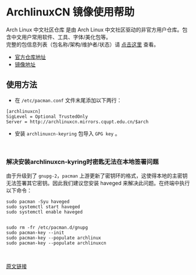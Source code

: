 # ArchlinuxCN 镜像使用帮助  

Arch Linux 中文社区仓库 是由 Arch Linux 中文社区驱动的非官方用户仓库。包含中文用户常用软件、工具、字体/美化包等。  
完整的包信息列表（包名称/架构/维护者/状态）请 [点击这里](https://github.com/archlinuxcn/repo) 查看。  
* [官方仓库地址](http://repo.archlinuxcn.org)  
* [镜像地址](http://mirrors.tuna.tsinghua.edu.cn/archlinuxcn/)  

## 使用方法  

* 在 <code>/etc/pacman.conf</code> 文件末尾添加以下两行：  
<pre><code>[archlinuxcn]  
SigLevel = Optional TrustedOnly  
Server = http://archlinuxcn.mirrors.cqupt.edu.cn/$arch</code></pre>  

* 安装 <code>archlinuxcn-keyring</code> 包导入 <code>GPG key</code> 。  
<br>

### 解决安装archlinuxcn-kyring时密匙无法在本地签署问题  

由于升级到了 <code>gnupg-2</code>，<code>pacman</code> 上游更新了密钥环的格式，这使得本地的主密钥无法签署其它密钥。因此我们建议您安装 haveged 来解决此问题。在终端中执行以下命令：  
<pre><code>sudo pacman -Syu haveged  
sudo systemctl start haveged  
sudo systemctl enable haveged  
<br>
sudo rm -fr /etc/pacman.d/gnupg  
sudo pacman-key --init  
sudo pacman-key --populate archlinux  
sudo pacman-key --populate archlinuxcn</code></pre>  
<br>

[原文链接](https://www.archlinuxcn.org/gnupg-2-1-and-the-pacman-keyring/)
